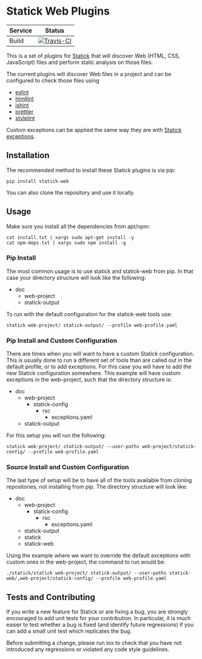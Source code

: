 # Statick Web Plugins

| Service | Status |
| ------- | ------ |
| Build   | [![Travis-CI](https://api.travis-ci.org/sscpac/statick-web.svg?branch=master)](https://travis-ci.org/sscpac/statick-web/branches) |

This is a set of plugins for [Statick](https://github.com/sscpac/statick) that will discover Web (HTML, CSS, JavaScript) 
files and perform static analysis on those files.

The current plugins will discover Web files in a project and can be configured to check those files using
 * [eslint](https://eslint.org/)
 * [htmllint](https://github.com/htmllint/htmllint)
 * [jshint](https://jshint.com/)
 * [prettier](https://prettier.io/)
 * [stylelint](https://github.com/stylelint/stylelint)

Custom exceptions can be applied the same way they are with
[Statick exceptions](https://github.com/sscpac/statick/blob/master/GUIDE.md#exceptionsyaml).

## Installation

The recommended method to install these Statick plugins is via pip:

    pip install statick-web

You can also clone the repository and use it locally.

## Usage

Make sure you install all the dependencies from apt/npm:
```
cat install.txt | xargs sudo apt-get install -y
cat npm-deps.txt | xargs sudo npm install -g
```

### Pip Install

The most common usage is to use statick and statick-web from pip.
In that case your directory structure will look like the following:

  - doc
    - web-project
    - statick-output

To run with the default configuration for the statick-web tools use:

    statick web-project/ statick-output/ --profile web-profile.yaml

### Pip Install and Custom Configuration

There are times when you will want to have a custom Statick configuration.
This is usually done to run a different set of tools than are called out in the default profile, or to add exceptions.
For this case you will have to add the new Statick configuration somewhere.
This example will have custom exceptions in the web-project, such that the directory structure is:

  - doc
    - web-project
      - statick-config
        - rsc
          - exceptions.yaml
    - statick-output

For this setup you will run the following:

    statick web-project/ statick-output/ --user-paths web-project/statick-config/ --profile web-profile.yaml

### Source Install and Custom Configuration

The last type of setup will be to have all of the tools available from cloning repositories, not installing from pip.
The directory structure will look like:

  - doc
    - web-project
      - statick-config
        - rsc
          - exceptions.yaml
    - statick-output
    - statick
    - statick-web

Using the example where we want to override the default exceptions with custom ones in the web-project, the command to run would be:

    ./statick/statick web-project/ statick-output/ --user-paths statick-web/,web-project/statick-config/ --profile web-profile.yaml

## Tests and Contributing

If you write a new feature for Statick or are fixing a bug, you are strongly encouraged to add unit tests for your contribution.
In particular, it is much easier to test whether a bug is fixed (and identify future regressions) if you can add a small unit test which replicates the bug.

Before submitting a change, please run tox to check that you have not introduced any regressions or violated any code style guidelines.
